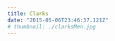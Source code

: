 ```yaml
---
title: Clarks
date: "2015-05-06T23:46:37.121Z"
# thumbnail: ./clarksMen.jpg
---
```


<!-- ![clarks](./clarksMen.jpg) -->
